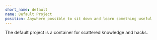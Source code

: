 ```yaml
---
short_name: default
name: Default Project
position: Anywhere possible to sit down and learn something useful
---
```

The default project is a container for scattered knowledge and hacks.
